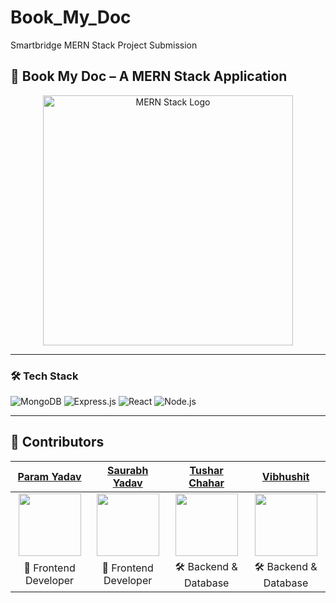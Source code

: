 # Book_My_Doc
Smartbridge MERN Stack Project Submission

## 📱 Book My Doc – A MERN Stack Application

<p align="center">
  <img src="https://raw.githubusercontent.com/mongodb-js/leaf/master/packages/hadron-app-icons/src/mern.png" alt="MERN Stack Logo" width="400"/>
</p>

---

### 🛠 Tech Stack

![MongoDB](https://img.shields.io/badge/MongoDB-4EA94B?style=for-the-badge&logo=mongodb&logoColor=white)
![Express.js](https://img.shields.io/badge/Express.js-000000?style=for-the-badge&logo=express&logoColor=white)
![React](https://img.shields.io/badge/React-61DAFB?style=for-the-badge&logo=react&logoColor=black)
![Node.js](https://img.shields.io/badge/Node.js-339933?style=for-the-badge&logo=node.js&logoColor=white)

---

## 👥 Contributors

| [Param Yadav](https://github.com/ParamYadav1978) | [Saurabh Yadav](https://github.com/SaurabhIndi) | [Tushar Chahar](https://github.com/TusharChahar2202) | [Vibhushit](https://github.com/Vibhushit007) |
|:--:|:--:|:--:|:--:|
| <img src="https://github.com/ParamYadav1978.png" width="100"> | <img src="https://github.com/SaurabhIndi.png" width="100"> | <img src="https://github.com/TusharChahar2202.png" width="100"> | <img src="https://github.com/Vibhushit007.png" width="100"> |
| 🎨 Frontend Developer | 🎨 Frontend Developer | 🛠️ Backend & Database | 🛠️ Backend & Database |
